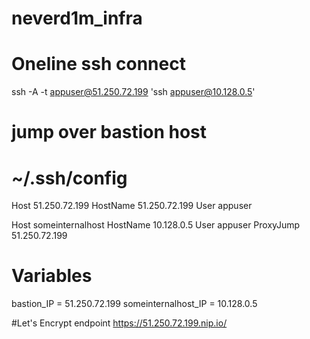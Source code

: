 # neverd1m_infra

# Oneline ssh connect
ssh -A -t appuser@51.250.72.199 'ssh appuser@10.128.0.5'

# jump over bastion host
# ~/.ssh/config

Host 51.250.72.199
  HostName 51.250.72.199
  User appuser

Host someinternalhost
  HostName 10.128.0.5
  User appuser
  ProxyJump 51.250.72.199

# Variables
bastion_IP = 51.250.72.199
someinternalhost_IP = 10.128.0.5

#Let's Encrypt endpoint
https://51.250.72.199.nip.io/

